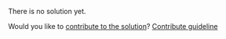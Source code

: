 
There is no solution yet.

Would you like to [contribute to the solution](https://github.com/BFEdev/BFE.dev-solutions/blob/main/problem/implement-btoa_en.md)? [Contribute guideline](https://github.com/BFEdev/BFE.dev-solutions#how-to-contribute)
